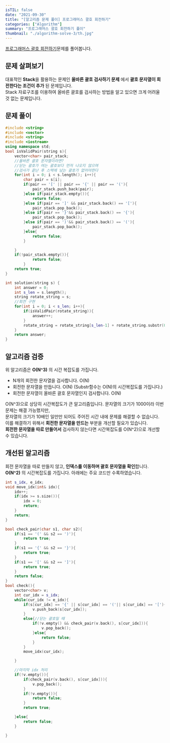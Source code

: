 ```yaml
---
isTIL: false
date: "2021-09-30"
title: "[알고리즘 문제 풀이] 프로그래머스 괄호 회전하기"
categories: ["Algorithm"]
summary: "프로그래머스 괄호 회전하기 풀이"
thumbnail: "./algorithm-solve-3/th.jpg"
---
```


[프로그래머스 괄호 회전하기](https://programmers.co.kr/learn/courses/30/lessons/76502)문제를 풀어봅니다.

## 문제 살펴보기

대표적인 **Stack**을 활용하는 문제인 **올바른 괄호 검사하기 문제** 에서 **괄호 문자열이 회전한다는 조건이 추가** 된 문제입니다.  
Stack 자료구조를 이용하여 올바른 괄호를 검사하는 방법을 알고 있으면 크게 어려울 것 없는 문제입니다.

## 문제 풀이

```cpp
#include <string>
#include <vector>
#include <string>
#include <iostream>
using namespace std;
bool isValidPair(string s){
    vector<char> pair_stack;
    //올바른 괄호 문자열이라면?
    //닫는 괄호가 여는 괄호보다 먼저 나오지 않으며
    //검사가 끝난 후 스택에 남는 괄호가 없어야한다
    for(int i = 0; i < s.length(); i++){
        char pair = s[i];
        if(pair == '[' || pair == '{' || pair == '('){
            pair_stack.push_back(pair);
        }else if(pair_stack.empty()){
            return false;
        }else if(pair == ']' && pair_stack.back() == '['){
            pair_stack.pop_back();
        }else if(pair == '}'&& pair_stack.back() == '{'){
            pair_stack.pop_back();
        }else if(pair == ')'&& pair_stack.back() == '('){
            pair_stack.pop_back();
        }else{
            return false;
        }

    }
    if(!pair_stack.empty()){
            return false;
        }
    return true;
}

int solution(string s) {
    int answer = 0;
    int s_len = s.length();
    string rotate_string = s;
    //회전 구현
    for(int i = 0; i < s_len; i++){
        if(isValidPair(rotate_string)){
            answer++;
        }
        rotate_string = rotate_string[s_len-1] + rotate_string.substr(0,s_len-1);
    }
    return answer;
}

```

## 알고리즘 검증

위 알고리즘은 **O(N^3)** 의 시간 복잡도를 가집니다.

- N개의 회전한 문자열을 검사합니다. O(N)
- 회전한 문자열을 만듭니다. O(N) (Substr함수는 O(N)의 시간복잡도를 가집니다.)
- 회전한 문자열이 올바른 괄호 문자열인지 검사합니다. O(N)

O(N^3)으로 상당히 시간복잡도가 큰 알고리즘입니다. 문자열의 크기가 1000이라 이번 문제는 해결 가능했지만,  
문자열의 크기가 10배인 일만만 되어도 주어진 시간 내에 문제를 해결할 수 없습니다.  
이를 해결하기 위해서 **회전한 문자열을 만드는** 부분을 개선할 필요가 있습니다.  
**회전한 문자열을 따로 만들어서** 검사하지 않는다면 시간복잡도를 O(N^2)으로 개선할 수 있습니다.

## 개선된 알고리즘

회전 문자열을 따로 만들지 않고, **인덱스를 이동하며 괄호 문자열을 확인**합니다.  
**O(N^2)** 의 시간복잡도를 가집니다. 아래에는 주요 코드만 수록하였습니다.

```cpp
int s_idx, e_idx;
void move_idx(int& idx){
	idx++;
	if(idx >= s.size()){
		idx = 0;
		return;
	}
	return;
}

bool check_pair(char s1, char s2){
	if(s1 == '(' && s2 == ')'){
		return true;
	}
	if(s1 == '{' && s2 == '}'){
		return true;
	}
	if(s1 == '[' && s2 == ']'){
		return true;
	}
	return false;
}
bool check(){
	vector<char> v;
	int cur_idx = s_idx;
	while(cur_idx != e_idx){
		if(s[cur_idx] == '{' || s[cur_idx] == '('|| s[cur_idx] == '['){//여는 괄호일 때
			v.push_back(s[cur_idx]);
		}
		else{//닫는 괄호일 때
			if(!v.empty() && check_pair(v.back(), s[cur_idx])){
				v.pop_back();
			}else{
				return false;
			}
		}
		move_idx(cur_idx);

	}

	//마지막 idx 처리
	if(!v.empty()){
		if(check_pair(v.back(), s[cur_idx])){
			v.pop_back();
		}
		if(!v.empty()){
			return false;
		}
		return true;

	}else{
		return false;
	}

}
```
